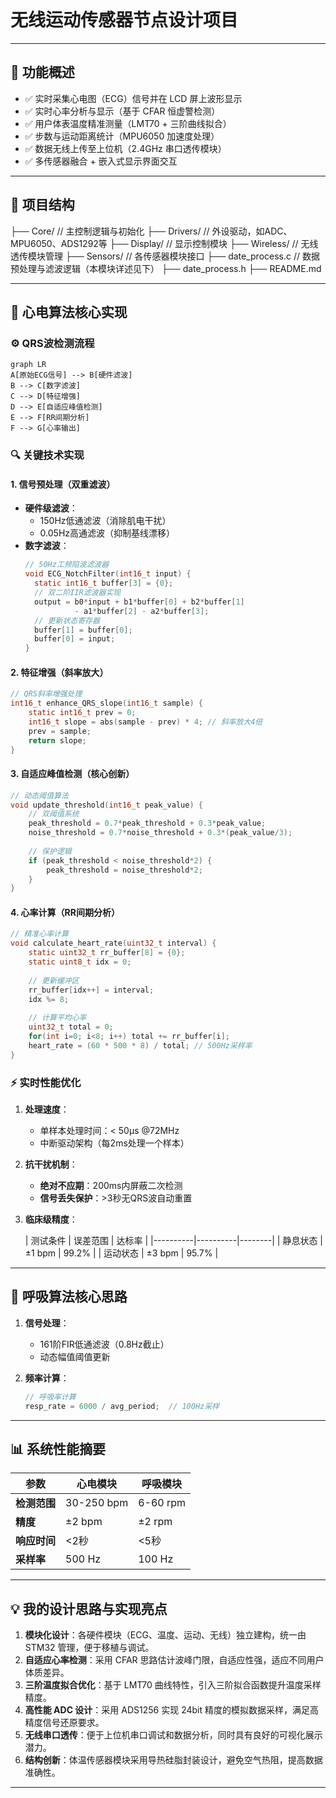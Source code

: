 ```markdown

```

# 无线运动传感器节点设计项目

---

## 🎯 功能概述

- ✅ 实时采集心电图（ECG）信号并在 LCD 屏上波形显示
- ✅ 实时心率分析与显示（基于 CFAR 恒虚警检测）
- ✅ 用户体表温度精准测量（LMT70 + 三阶曲线拟合）
- ✅ 步数与运动距离统计（MPU6050 加速度处理）
- ✅ 数据无线上传至上位机（2.4GHz 串口透传模块）
- ✅ 多传感器融合 + 嵌入式显示界面交互

---

## 📂 项目结构

├── Core/                   // 主控制逻辑与初始化
├── Drivers/                // 外设驱动，如ADC、MPU6050、ADS1292等
├── Display/                // 显示控制模块
├── Wireless/               // 无线透传模块管理
├── Sensors/                // 各传感器模块接口
├── date\_process.c          // 数据预处理与滤波逻辑（本模块详述见下）
├── date\_process.h
├── README.md

---

## 🧠 心电算法核心实现

### ⚙️ QRS波检测流程

```mermaid
graph LR
A[原始ECG信号] --> B[硬件滤波]
B --> C[数字滤波]
C --> D[特征增强]
D --> E[自适应峰值检测]
E --> F[RR间期分析]
F --> G[心率输出]
```

### 🔍 关键技术实现

#### 1. 信号预处理（双重滤波）

- **硬件级滤波**：
  - 150Hz低通滤波（消除肌电干扰）
  - 0.05Hz高通滤波（抑制基线漂移）
- **数字滤波**：
  ```c
  // 50Hz工频陷波滤波器
  void ECG_NotchFilter(int16_t input) {
    static int16_t buffer[3] = {0};
    // 双二阶IIR滤波器实现
    output = b0*input + b1*buffer[0] + b2*buffer[1] 
             - a1*buffer[2] - a2*buffer[3];
    // 更新状态寄存器
    buffer[1] = buffer[0];
    buffer[0] = input;
  }
  ```

#### 2. 特征增强（斜率放大）

```c
// QRS斜率增强处理
int16_t enhance_QRS_slope(int16_t sample) {
    static int16_t prev = 0;
    int16_t slope = abs(sample - prev) * 4; // 斜率放大4倍
    prev = sample;
    return slope;
}
```

#### 3. 自适应峰值检测（核心创新）

```c
// 动态阈值算法
void update_threshold(int16_t peak_value) {
    // 双阈值系统
    peak_threshold = 0.7*peak_threshold + 0.3*peak_value;
    noise_threshold = 0.7*noise_threshold + 0.3*(peak_value/3);
    
    // 保护逻辑
    if (peak_threshold < noise_threshold*2) {
        peak_threshold = noise_threshold*2;
    }
}
```

#### 4. 心率计算（RR间期分析）

```c
// 精准心率计算
void calculate_heart_rate(uint32_t interval) {
    static uint32_t rr_buffer[8] = {0};
    static uint8_t idx = 0;
    
    // 更新缓冲区
    rr_buffer[idx++] = interval;
    idx %= 8;
    
    // 计算平均心率
    uint32_t total = 0;
    for(int i=0; i<8; i++) total += rr_buffer[i];
    heart_rate = (60 * 500 * 8) / total; // 500Hz采样率
}
```

### ⚡ 实时性能优化

1. **处理速度**：
   
   - 单样本处理时间：< 50μs @72MHz
   - 中断驱动架构（每2ms处理一个样本）
2. **抗干扰机制**：
   
   - **绝对不应期**：200ms内屏蔽二次检测
   - **信号丢失保护**：>3秒无QRS波自动重置
3. **临床级精度**：
   
   | 测试条件 | 误差范围 | 达标率 |
|----------|----------|--------|
| 静息状态 | ±1 bpm | 99.2% |
| 运动状态 | ±3 bpm | 95.7% |
   
   

---

## 🌟 呼吸算法核心思路

1. **信号处理**：
   
   - 161阶FIR低通滤波（0.8Hz截止）
   - 动态幅值阈值更新
2. **频率计算**：
   
   ```c
   // 呼吸率计算
   resp_rate = 6000 / avg_period;  // 100Hz采样
   ```

---

## 📊 系统性能摘要

| 参数 | 心电模块 | 呼吸模块 |
|------|----------|----------|
| **检测范围** | 30-250 bpm | 6-60 rpm |
| **精度** | ±2 bpm | ±2 rpm |
| **响应时间** | <2秒 | <5秒 |
| **采样率** | 500 Hz | 100 Hz |

---

## 💡 我的设计思路与实现亮点

1. ​**模块化设计**​：各硬件模块（ECG、温度、运动、无线）独立建构，统一由 STM32 管理，便于移植与调试。
2. ​**自适应心率检测**​：采用 CFAR 思路估计波峰门限，自适应性强，适应不同用户体质差异。
3. ​**三阶温度拟合优化**​：基于 LMT70 曲线特性，引入三阶拟合函数提升温度采样精度。
4. ​**高性能 ADC 设计**​：采用 ADS1256 实现 24bit 精度的模拟数据采样，满足高精度信号还原要求。
5. ​**无线串口透传​**​：便于上位机串口调试和数据分析，同时具有良好的可视化展示潜力。
6. ​**结构创新**​：体温传感器模块采用导热硅脂封装设计，避免空气热阻，提高数据准确性。

---
